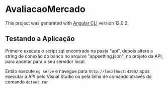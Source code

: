 # AvaliacaoMercado

This project was generated with [Angular CLI](https://github.com/angular/angular-cli) version 12.0.2.

## Testando a Aplicação

Primeiro execute o script sql encontrado na pasta "api", depois altere a string de conexão do banco no arquivo "appsetting.json", no projeto da API, para apontar para o seu servidor local.

Então execute `ng serve` e navegue para `http://localhost:4200/` após executar a API pelo Visual Studio ou pela linha de comando através do comando `dotnet run`
